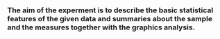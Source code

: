 ### The aim of the experment is to describe the basic statistical features of the given data and summaries about the sample and the measures together with the graphics analysis.
